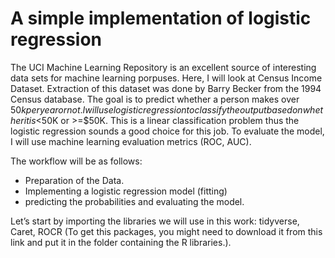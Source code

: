 
# A simple implementation of logistic regression

The UCI Machine Learning Repository is an excellent source of interesting data sets for machine learning porpuses. Here, I will look at Census Income Dataset. Extraction of this dataset was done by Barry Becker from the 1994 Census database. The goal is to predict whether a person makes over $50k per year or not. I will use logistic regression to classify the output based on whether it is <$50K or >=$50K. This is a linear classification problem thus the logistic regression sounds a good choice for this job. To evaluate the model, I will use machine learning evaluation metrics (ROC, AUC).

The workflow will be as follows:
- Preparation of the Data.
- Implementing a logistic regression model (fitting)
- predicting the probabilities and evaluating the model.

Let’s start by importing the libraries we will use in this work: tidyverse, Caret, ROCR (To get this packages, you might need to download it from this link and put it in the folder containing the R libraries.).
